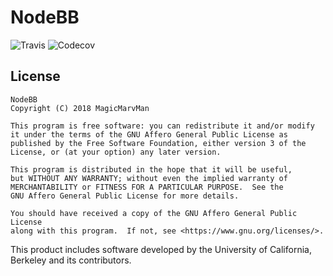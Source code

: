 # NodeBB
![Travis](https://img.shields.io/travis/ProtonLab/NodeBB.svg?style=flat-square)
![Codecov](https://img.shields.io/codecov/c/github/ProtonLab/NodeBB.svg?style=flat-square)
## License
    NodeBB
    Copyright (C) 2018 MagicMarvMan

    This program is free software: you can redistribute it and/or modify
    it under the terms of the GNU Affero General Public License as
    published by the Free Software Foundation, either version 3 of the
    License, or (at your option) any later version.

    This program is distributed in the hope that it will be useful,
    but WITHOUT ANY WARRANTY; without even the implied warranty of
    MERCHANTABILITY or FITNESS FOR A PARTICULAR PURPOSE.  See the
    GNU Affero General Public License for more details.

    You should have received a copy of the GNU Affero General Public License
    along with this program.  If not, see <https://www.gnu.org/licenses/>.


This product includes software developed by the University of California, Berkeley and its contributors.
